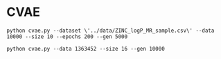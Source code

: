 # CVAE

```python cvae.py --dataset \'../data/ZINC_logP_MR_sample.csv\' --data 10000 --size 10 --epochs 200 --gen 5000```


```python cvae.py --data 1363452 --size 16 --gen 10000```
